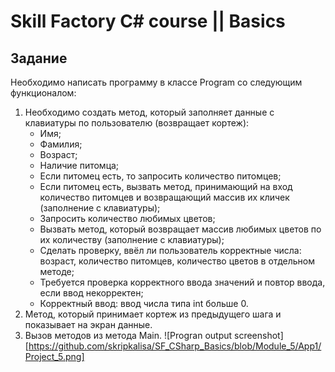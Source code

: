 ﻿# Skill Factory C# course || Basics

## Задание

Необходимо написать программу в классе Program со следующим функционалом:

1. Необходимо создать метод, который заполняет данные с клавиатуры по пользователю (возвращает кортеж):
    - Имя;
    - Фамилия;
    - Возраст;
    - Наличие питомца;
    - Если питомец есть, то запросить количество питомцев;
    - Если питомец есть, вызвать метод, принимающий на вход количество питомцев и возвращающий массив их кличек (заполнение с клавиатуры);
    - Запросить количество любимых цветов;
    - Вызвать метод, который возвращает массив любимых цветов по их количеству (заполнение с клавиатуры);
    - Сделать проверку, ввёл ли пользователь корректные числа: возраст, количество питомцев, количество цветов в отдельном методе;
    - Требуется проверка корректного ввода значений и повтор ввода, если ввод некорректен;
    - Корректный ввод: ввод числа типа int больше 0.
2. Метод, который принимает кортеж из предыдущего шага и показывает на экран данные.
3. Вызов методов из метода Main.
![Progran output screenshot][https://github.com/skripkalisa/SF_CSharp_Basics/blob/Module_5/App1/Project_5.png]
